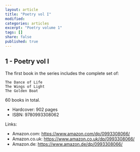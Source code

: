 ```yaml
---
layout: article
title: "Poetry vol I"
modified:
categories: articles
excerpt: "Poetry volume 1"
tags: []
share: false
published: true
---
```


## 1 - Poetry vol I

The first book in the series includes the complete set of:

    The Dance of Life
    The Wings of Light
    The Golden Boat

60 books in total.

- Hardcover: 902 pages
- ISBN: 9780993308062

Links:

- Amazon.com: https://www.amazon.com/dp/0993308066/
- Amazon.co.uk: https://www.amazon.co.uk/dp/0993308066/
- Amazon.de: https://www.amazon.de/dp/0993308066/
